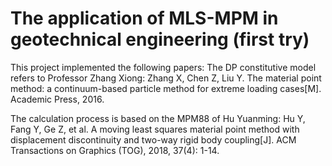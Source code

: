 # The application of MLS-MPM in geotechnical engineering (first try)
This project implemented the following papers:
The DP constitutive model refers to Professor Zhang Xiong:
Zhang X, Chen Z, Liu Y. The material point method: a continuum-based particle method for extreme loading cases[M]. Academic Press, 2016.

The calculation process is based on the MPM88 of Hu Yuanming:
Hu Y, Fang Y, Ge Z, et al. A moving least squares material point method with displacement discontinuity and two-way rigid body coupling[J]. ACM Transactions on Graphics (TOG), 2018, 37(4): 1-14.

